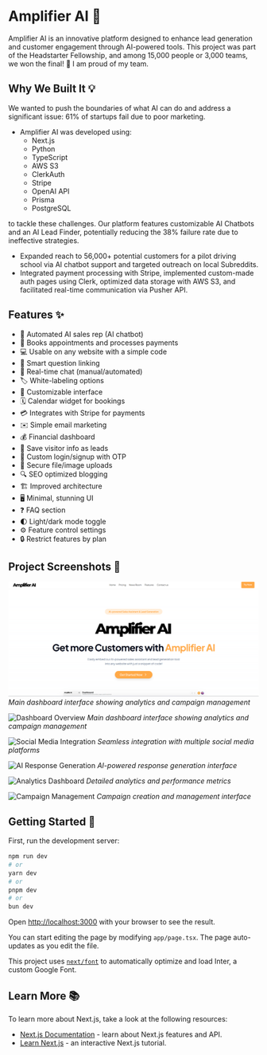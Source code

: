 # Amplifier AI 🚀

Amplifier AI is an innovative platform designed to enhance lead generation and customer engagement through AI-powered tools. This project was part of the Headstarter Fellowship, and among 15,000 people or 3,000 teams, we won the final! 🎉 I am proud of my team.

## Why We Built It 💡

We wanted to push the boundaries of what AI can do and address a significant issue: 61% of startups fail due to poor marketing. 

- Amplifier AI was developed using: 
    - Next.js 
    - Python 
    - TypeScript 
    - AWS S3 
    - ClerkAuth 
    - Stripe 
    - OpenAI API 
    - Prisma 
    - PostgreSQL 


to tackle these challenges. Our platform features customizable AI Chatbots and an AI Lead Finder, potentially reducing the 38% failure rate due to ineffective strategies.

- Expanded reach to 56,000+ potential customers for a pilot driving school via AI chatbot support and targeted outreach on local Subreddits.
- Integrated payment processing with Stripe, implemented custom-made auth pages using Clerk, optimized data storage with AWS S3, and facilitated real-time communication via Pusher API.

## Features ✨

- 🤖 Automated AI sales rep (AI chatbot)
- 📅 Books appointments and processes payments
- 💻 Usable on any website with a simple code
- 🧠 Smart question linking
- 💬 Real-time chat (manual/automated)
- 🏷️ White-labeling options
- 🎨 Customizable interface
- 🗓️ Calendar widget for bookings
- 💳 Integrates with Stripe for payments
- ✉️ Simple email marketing
- 💰 Financial dashboard
- 💾 Save visitor info as leads
- 🔐 Custom login/signup with OTP
- 📲 Secure file/image uploads
- 🔍 SEO optimized blogging
- 🏗️ Improved architecture
- 🖥️ Minimal, stunning UI
- ❓ FAQ section
- 🌓 Light/dark mode toggle
- ⚙️ Feature control settings
- 🔒 Restrict features by plan

## Project Screenshots 📸

![Main](public/images/AmplifierAI.png)
_Main dashboard interface showing analytics and campaign management_

![Dashboard Overview](public/images/dashboard.png)
_Main dashboard interface showing analytics and campaign management_

![Social Media Integration](public/images/social-media.png)
_Seamless integration with multiple social media platforms_

![AI Response Generation](public/images/ai-response.png)
_AI-powered response generation interface_

![Analytics Dashboard](public/images/analytics.png)
_Detailed analytics and performance metrics_

![Campaign Management](public/images/campaigns.png)
_Campaign creation and management interface_

## Getting Started 🚀

First, run the development server:

```bash
npm run dev
# or
yarn dev
# or
pnpm dev
# or
bun dev
```

Open [http://localhost:3000](http://localhost:3000) with your browser to see the result.

You can start editing the page by modifying `app/page.tsx`. The page auto-updates as you edit the file.

This project uses [`next/font`](https://nextjs.org/docs/basic-features/font-optimization) to automatically optimize and load Inter, a custom Google Font.

## Learn More 📚

To learn more about Next.js, take a look at the following resources:

- [Next.js Documentation](https://nextjs.org/docs) - learn about Next.js features and API.
- [Learn Next.js](https://nextjs.org/learn) - an interactive Next.js tutorial.
